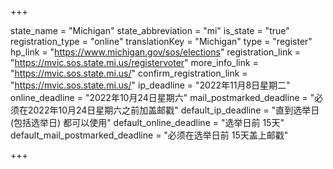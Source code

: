 +++

state_name = "Michigan"
state_abbreviation = "mi"
is_state = "true"
registration_type = "online"
translationKey = "Michigan"
type = "register"
hp_link = "https://www.michigan.gov/sos/elections"
registration_link = "https://mvic.sos.state.mi.us/registervoter"
more_info_link = "https://mvic.sos.state.mi.us/"
confirm_registration_link = "https://mvic.sos.state.mi.us/"
ip_deadline = "2022年11月8日星期二"
online_deadline = "2022年10月24日星期六"
mail_postmarked_deadline = "必须在2022年10月24日星期六之前加盖邮戳"
default_ip_deadline = "直到选举日 (包括选举日) 都可以使用"
default_online_deadline = "选举日前 15天"
default_mail_postmarked_deadline = "必须在选举日前 15天盖上邮戳"

+++